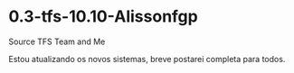 0.3-tfs-10.10-Alissonfgp
========================

Source TFS Team and Me

Estou atualizando os novos sistemas, breve postarei completa para todos.
